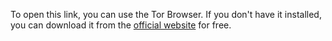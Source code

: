 ---
---
To open this link, you can use the Tor Browser. If you don't have it
installed, you can download it from the [official website](https://www.torproject.org/) for free.